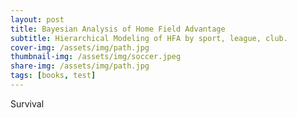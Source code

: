 ```yaml
---
layout: post
title: Bayesian Analysis of Home Field Advantage
subtitle: Hierarchical Modeling of HFA by sport, league, club.
cover-img: /assets/img/path.jpg
thumbnail-img: /assets/img/soccer.jpeg
share-img: /assets/img/path.jpg
tags: [books, test]
---
```


Survival



